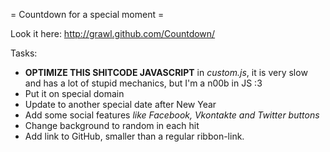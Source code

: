 = Countdown for a special moment =

Look it here: http://grawl.github.com/Countdown/

Tasks:

- **OPTIMIZE THIS SHITCODE JAVASCRIPT** in *custom.js*, it is very slow and has a lot of stupid mechanics, but I'm a n00b in JS :3
- Put it on special domain
- Update to another special date after New Year
- Add some social features *like Facebook, Vkontakte and Twitter buttons*
- Change background to random in each hit
- Add link to GitHub, smaller than a regular ribbon-link.